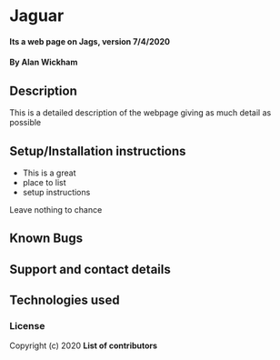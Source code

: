 # Jaguar

#### Its a web page on Jags, version 7/4/2020

#### By Alan Wickham

## Description

This is a detailed description of the webpage giving as much detail as possible

## Setup/Installation instructions

* This is a great
* place to list
* setup instructions

Leave nothing to chance

## Known Bugs

## Support and contact details

## Technologies used

### License

Copyright (c) 2020 **List of contributors**
